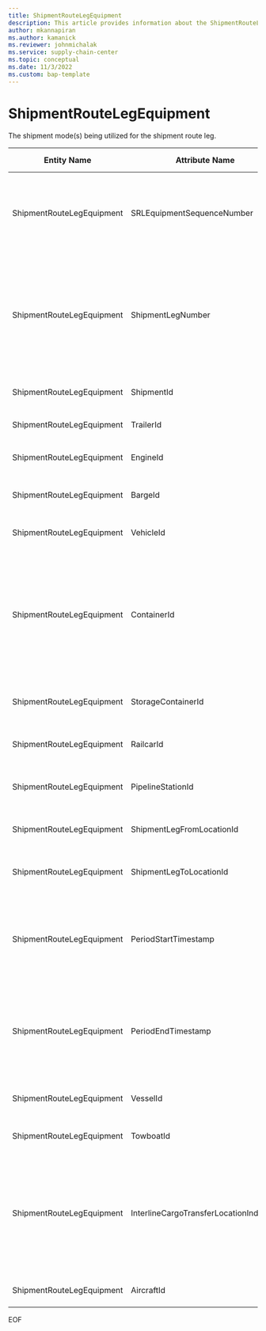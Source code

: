 ```yaml
---
title: ShipmentRouteLegEquipment
description: This article provides information about the ShipmentRouteLegEquipment entity.
author: mkannapiran
ms.author: kamanick
ms.reviewer: johnmichalak
ms.service: supply-chain-center
ms.topic: conceptual
ms.date: 11/3/2022
ms.custom: bap-template
---
```


# ShipmentRouteLegEquipment

The shipment mode(s) being utilized for the shipment route leg.

| **Entity Name** | **Attribute Name** | **IsPrimaryKey** | **Data Type** | **Data Length** | **Description** |
| --- | --- | --- | --- | --- | --- |
| ShipmentRouteLegEquipment | SRLEquipmentSequenceNumber | yes | integer | 10 | The sequence number associated with the shipment route/leg equipment. |
| ShipmentRouteLegEquipment | ShipmentLegNumber | yes | integer | 9 | The unique identifier of the Shipment Leg Number, which equals the shipment leg 'sequence number'. |
| ShipmentRouteLegEquipment | ShipmentId | yes | string | 36 | The unique identifier of a Shipment. |
| ShipmentRouteLegEquipment | TrailerId | no | string | 36 | The unique identifier of a trailer. |
| ShipmentRouteLegEquipment | EngineId | no | string | 36 | The unique identifier of an engine. |
| ShipmentRouteLegEquipment | BargeId | no | string | 36 | The unique identifier of a Barge instance. |
| ShipmentRouteLegEquipment | VehicleId | no | string | 36 | The unique identifier of a Vehicle. |
| ShipmentRouteLegEquipment | ContainerId | no | string | 36 | The unique identifier of the container.</br></br> This would be the 'serial number' of the container if it is serialized. |
| ShipmentRouteLegEquipment | StorageContainerId | no | string | 36 | The unique identifier of a Storage Container. |
| ShipmentRouteLegEquipment | RailcarId | no | string | 36 | The unique identifier of a Railcar instance. |
| ShipmentRouteLegEquipment | PipelineStationId | no | string | 36 | The unique identifier of a Pipeline Station. |
| ShipmentRouteLegEquipment | ShipmentLegFromLocationId | no | string | 36 | The unique identifier of the From-Location. |
| ShipmentRouteLegEquipment | ShipmentLegToLocationId | no | string | 36 | The unique identifier of the To-Location. |
| ShipmentRouteLegEquipment | PeriodStartTimestamp | no | timestamp | 14 | The period start timestamp associated with the shipment route/leg shipment mode. |
| ShipmentRouteLegEquipment | PeriodEndTimestamp | no | timestamp | 14 | The period end timestamp associated with the shipment route/leg shipment mode. |
| ShipmentRouteLegEquipment | VesselId | no | string | 36 | The unique identifier of a vessel/ship. |
| ShipmentRouteLegEquipment | TowboatId | no | string | 36 | The unique identifier of a towboat. |
| ShipmentRouteLegEquipment | InterlineCargoTransferLocationIndicator | no | boolean | 14 | Indicates that the cargo is arriving at a point by one carrier and continuing its journey through another carrier. |
| ShipmentRouteLegEquipment | AircraftId | no | string | 36 | The unique identifier of an Aircraft. |

EOF